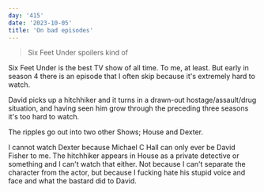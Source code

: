 ```yaml
---
day: '415'
date: '2023-10-05'
title: 'On bad episodes'
---
```


> Six Feet Under spoilers kind of

Six Feet Under is the best TV show of all time. To me, at least. But early in season 4 there is an episode that I often skip because it's extremely hard to watch.

David picks up a hitchhiker and it turns in a drawn-out hostage/assault/drug situation, and having seen him grow through the preceding three seasons it's too hard to watch.

The ripples go out into two other Shows; House and Dexter.

I cannot watch Dexter because Michael C Hall can only ever be David Fisher to me. The hitchhiker appears in House as a private detective or something and I can't watch that either. Not because I can't separate the character from the actor, but because I fucking hate his stupid voice and face and what the bastard did to David.
